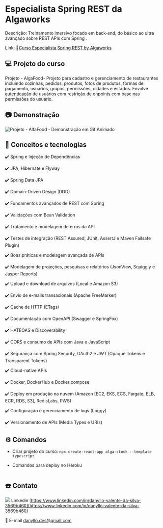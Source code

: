 # Especialista Spring REST da Algaworks

Descrição: Treinamento imersivo focado em back-end, do básico ao ultra avançado sobre REST APIs com Spring .

Link: 🔗[Curso Especialista Spring REST by Algaworks](https://www.algaworks.com/curso/especialista-spring-rest)

## 💻 Projeto do curso

Projeto - AlgaFood- Projeto para cadastro e gerenciamento de restaurantes incluindo cozinhas, pedidos, produtos, fotos de produtos, formas de pagamento, usuários, grupos, permissões, cidades e estados. Envolve autenticação de usuários com restrição de enpoints com base nas permissões do usuário.

## :camera: Demonstração

![Projeto - AlfaFood - Demonstração em Gif Animado](demo/demo.gif)

## :rocket: Conceitos e tecnologias

✔️ Spring e Injeção de Dependências

✔️ JPA, Hibernate e Flyway

✔️ Spring Data JPA

✔️ Domain-Driven Design (DDD)

✔️ Fundamentos avançados de REST com Spring

✔️ Validações com Bean Validation

✔️ Tratamento e modelagem de erros da API

✔️ Testes de integração (REST Assured, JUnit, AssertJ e Maven Failsafe Plugin)

✔️ Boas práticas e modelagem avançada de APIs

✔️ Modelagem de projeções, pesquisas e relatórios (JsonView, Squiggly e Jasper Reports)

✔️ Upload e download de arquivos (Local e Amazon S3)

✔️ Envio de e-mails transacionais (Apache FreeMarker)

✔️ Cache de HTTP (ETags)

✔️ Documentação com OpenAPI (Swagger e SpringFox)

✔️ HATEOAS e Discoverability

✔️ CORS e consumo de APIs com Java e JavaScript

✔️ Segurança com Spring Security, OAuth2 e JWT (Opaque Tokens e Transparent Tokens)

✔️ Cloud-native APIs

✔️ Docker, DockerHub e Docker compose

✔️ Deploy em produção na nuvem (Amazon [EC2, EKS, ECS, Fargate, ELB, ECR, RDS, S3], RedisLabs, PWS)

✔️ Configuração e gerenciamento de logs (Loggy)

✔️ Versionamento de APIs (Media Types e URIs)

## ⚙️ Comandos

- Criar projeto do curso: `npx create-react-app alga-stock --template typescript`

- Comandos para deploy no Heroku

```bash

```

## :phone: Contato

<img src="https://github.com/paulrobertlloyd/socialmediaicons/blob/main/linkedin-16x16.png?raw=true" /> Linkedin [https://www.linkedin.com/in/danyllo-valente-da-silva-3569b460](https://www.linkedin.com/in/danyllo-valente-da-silva-3569b460)

:postbox: E-mail [danyllo.dvs@gmail.com](danyllo.dvs@gmail.com)

